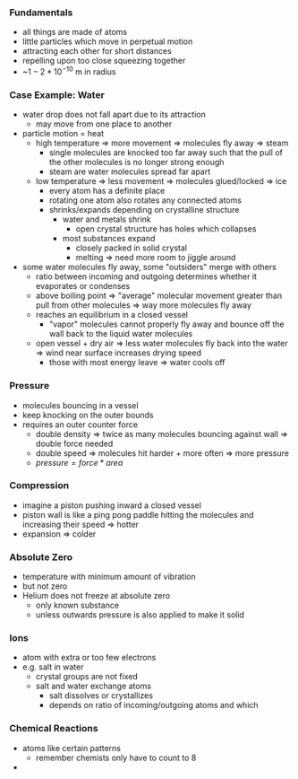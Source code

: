 ### Fundamentals
+ all things are made of atoms
+ little particles which move in perpetual motion
+ attracting each other for short distances
+ repelling  upon too close squeezing together
+ ~$1-2 * 10^{-10}$ m in radius

### Case Example: Water
+ water drop does not fall apart due to its attraction
	+ may move from one place to another
+ particle motion = heat
	+ high temperature => more movement => molecules fly away => steam
		+ single molecules are knocked too far away such that the pull of the other molecules is no longer strong enough
		+ steam are water molecules spread far apart
	+ low temperature => less movement => molecules glued/locked => ice
		+ every atom has a definite place
		+ rotating one atom also rotates any connected atoms
		+ shrinks/expands depending on crystalline structure
			+ water and metals shrink
				+ open crystal structure has holes which collapses
			+ most substances expand
				+ closely packed in solid crystal
				+ melting => need more room to jiggle around
+ some water molecules fly away, some "outsiders" merge with others
	+ ratio between incoming and outgoing determines whether it evaporates or condenses
	+ above boiling point => "average" molecular movement greater than pull from other molecules => way more molecules fly away
	+ reaches an equilibrium in a closed vessel
		+ "vapor" molecules cannot properly fly away and bounce off the wall back to the liquid water molecules 
	+ open vessel + dry air => less water molecules fly back into the water => wind near surface increases drying speed 
		+ those with most energy leave => water cools off

### Pressure
+ molecules bouncing in a vessel
+ keep knocking on the outer bounds
+ requires an outer counter force 
	+ double density => twice as many molecules bouncing against wall => double force needed
	+ double speed => molecules hit harder + more often => more pressure
	+ $pressure = force * area$


### Compression
+ imagine a piston pushing inward a closed vessel
+ piston wall is like a ping pong paddle hitting the molecules and increasing their speed => hotter
+ expansion => colder

### Absolute Zero
+ temperature with minimum amount of vibration
+ but not zero
+ Helium does not freeze at absolute zero
	+ only known substance
	+ unless outwards pressure is also applied to make it solid

### Ions
+ atom with extra or too few electrons
+ e.g. salt in water
	+ crystal groups are not fixed
	+ salt and water exchange atoms
		+ salt dissolves or crystallizes
		+ depends on ratio of incoming/outgoing atoms and which

### Chemical Reactions
+ atoms like certain patterns
	+ remember chemists only have to count to 8
+ 